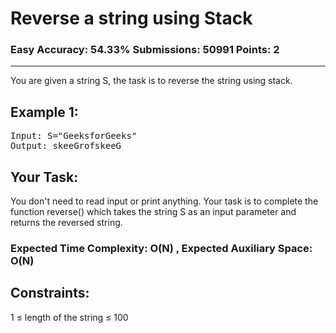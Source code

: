 # Reverse a string using Stack

### Easy Accuracy: 54.33% Submissions: 50991 Points: 2

---

You are given a string S, the task is to reverse the string using stack.

## Example 1:

<pre>
Input: S="GeeksforGeeks"
Output: skeeGrofskeeG
</pre>

## Your Task:

You don't need to read input or print anything. Your task is to complete the function reverse() which takes the string S as an input parameter and returns the reversed string.

### Expected Time Complexity: O(N) , Expected Auxiliary Space: O(N)

## Constraints:

1 ≤ length of the string ≤ 100
